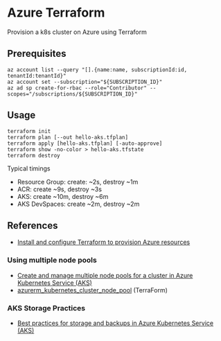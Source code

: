 # Azure Terraform

Provision a k8s cluster on Azure using Terraform

## Prerequisites

```console
az account list --query "[].{name:name, subscriptionId:id, tenantId:tenantId}"
az account set --subscription="${SUBSCRIPTION_ID}"
az ad sp create-for-rbac --role="Contributor" --scopes="/subscriptions/${SUBSCRIPTION_ID}"
```

## Usage

```console
terraform init
terraform plan [--out hello-aks.tfplan]
terraform apply [hello-aks.tfplan] [-auto-approve]
terraform show -no-color > hello-aks.tfstate
terraform destroy
```

Typical timings

- Resource Group: create: ~2s, destroy ~1m
- ACR: create ~9s, destroy ~3s
- AKS: create ~10m, destroy ~6m
- AKS DevSpaces: create ~2m, destroy ~2m

## References

- [Install and configure Terraform to provision Azure resources](https://docs.microsoft.com/en-us/azure/virtual-machines/linux/terraform-install-configure)

### Using multiple node pools

- [Create and manage multiple node pools for a cluster in Azure Kubernetes Service (AKS)](https://docs.microsoft.com/en-us/azure/aks/use-multiple-node-pools)
- [azurerm_kubernetes_cluster_node_pool](https://www.terraform.io/docs/providers/azurerm/r/kubernetes_cluster_node_pool.html) (TerraForm)

### AKS Storage Practices

- [Best practices for storage and backups in Azure Kubernetes Service (AKS)](https://docs.microsoft.com/en-us/azure/aks/operator-best-practices-storage)
